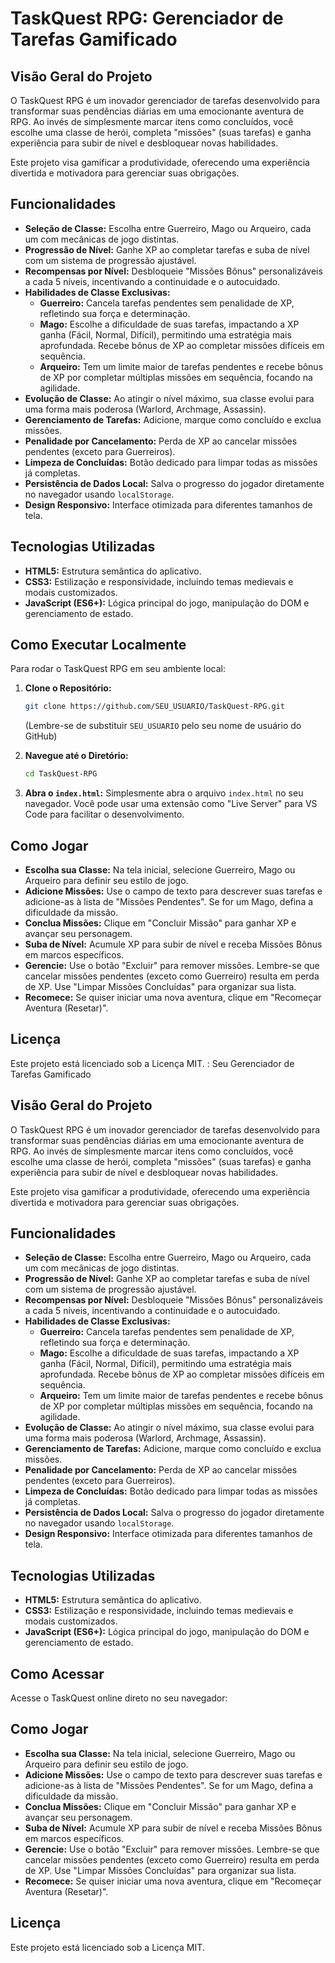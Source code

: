 # TaskQuest RPG: Gerenciador de Tarefas Gamificado

## Visão Geral do Projeto
O TaskQuest RPG é um inovador gerenciador de tarefas desenvolvido para transformar suas pendências diárias em uma emocionante aventura de RPG. Ao invés de simplesmente marcar itens como concluídos, você escolhe uma classe de herói, completa "missões" (suas tarefas) e ganha experiência para subir de nível e desbloquear novas habilidades.

Este projeto visa gamificar a produtividade, oferecendo uma experiência divertida e motivadora para gerenciar suas obrigações.

## Funcionalidades
*   **Seleção de Classe:** Escolha entre Guerreiro, Mago ou Arqueiro, cada um com mecânicas de jogo distintas.
*   **Progressão de Nível:** Ganhe XP ao completar tarefas e suba de nível com um sistema de progressão ajustável.
*   **Recompensas por Nível:** Desbloqueie "Missões Bônus" personalizáveis a cada 5 níveis, incentivando a continuidade e o autocuidado.
*   **Habilidades de Classe Exclusivas:**
    *   **Guerreiro:** Cancela tarefas pendentes sem penalidade de XP, refletindo sua força e determinação.
    *   **Mago:** Escolhe a dificuldade de suas tarefas, impactando a XP ganha (Fácil, Normal, Difícil), permitindo uma estratégia mais aprofundada. Recebe bônus de XP ao completar missões difíceis em sequência.
    *   **Arqueiro:** Tem um limite maior de tarefas pendentes e recebe bônus de XP por completar múltiplas missões em sequência, focando na agilidade.
*   **Evolução de Classe:** Ao atingir o nível máximo, sua classe evolui para uma forma mais poderosa (Warlord, Archmage, Assassin).
*   **Gerenciamento de Tarefas:** Adicione, marque como concluído e exclua missões.
*   **Penalidade por Cancelamento:** Perda de XP ao cancelar missões pendentes (exceto para Guerreiros).
*   **Limpeza de Concluídas:** Botão dedicado para limpar todas as missões já completas.
*   **Persistência de Dados Local:** Salva o progresso do jogador diretamente no navegador usando `localStorage`.
*   **Design Responsivo:** Interface otimizada para diferentes tamanhos de tela.

## Tecnologias Utilizadas
*   **HTML5:** Estrutura semântica do aplicativo.
*   **CSS3:** Estilização e responsividade, incluindo temas medievais e modais customizados.
*   **JavaScript (ES6+):** Lógica principal do jogo, manipulação do DOM e gerenciamento de estado.

## Como Executar Localmente
Para rodar o TaskQuest RPG em seu ambiente local:

1.  **Clone o Repositório:**
    ```bash
    git clone https://github.com/SEU_USUARIO/TaskQuest-RPG.git
    ```
    (Lembre-se de substituir `SEU_USUARIO` pelo seu nome de usuário do GitHub)

2.  **Navegue até o Diretório:**
    ```bash
    cd TaskQuest-RPG
    ```

3.  **Abra o `index.html`:**
    Simplesmente abra o arquivo `index.html` no seu navegador. Você pode usar uma extensão como "Live Server" para VS Code para facilitar o desenvolvimento.

## Como Jogar
*   **Escolha sua Classe:** Na tela inicial, selecione Guerreiro, Mago ou Arqueiro para definir seu estilo de jogo.
*   **Adicione Missões:** Use o campo de texto para descrever suas tarefas e adicione-as à lista de "Missões Pendentes". Se for um Mago, defina a dificuldade da missão.
*   **Conclua Missões:** Clique em "Concluir Missão" para ganhar XP e avançar seu personagem.
*   **Suba de Nível:** Acumule XP para subir de nível e receba Missões Bônus em marcos específicos.
*   **Gerencie:** Use o botão "Excluir" para remover missões. Lembre-se que cancelar missões pendentes (exceto como Guerreiro) resulta em perda de XP. Use "Limpar Missões Concluídas" para organizar sua lista.
*   **Recomece:** Se quiser iniciar uma nova aventura, clique em "Recomeçar Aventura (Resetar)".

## Licença
Este projeto está licenciado sob a Licença MIT.
 : Seu Gerenciador de Tarefas Gamificado

## Visão Geral do Projeto
O TaskQuest RPG é um inovador gerenciador de tarefas desenvolvido para transformar suas pendências diárias em uma emocionante aventura de RPG. Ao invés de simplesmente marcar itens como concluídos, você escolhe uma classe de herói, completa "missões" (suas tarefas) e ganha experiência para subir de nível e desbloquear novas habilidades.

Este projeto visa gamificar a produtividade, oferecendo uma experiência divertida e motivadora para gerenciar suas obrigações.

## Funcionalidades
*   **Seleção de Classe:** Escolha entre Guerreiro, Mago ou Arqueiro, cada um com mecânicas de jogo distintas.
*   **Progressão de Nível:** Ganhe XP ao completar tarefas e suba de nível com um sistema de progressão ajustável.
*   **Recompensas por Nível:** Desbloqueie "Missões Bônus" personalizáveis a cada 5 níveis, incentivando a continuidade e o autocuidado.
*   **Habilidades de Classe Exclusivas:**
    *   **Guerreiro:** Cancela tarefas pendentes sem penalidade de XP, refletindo sua força e determinação.
    *   **Mago:** Escolhe a dificuldade de suas tarefas, impactando a XP ganha (Fácil, Normal, Difícil), permitindo uma estratégia mais aprofundada. Recebe bônus de XP ao completar missões difíceis em sequência.
    *   **Arqueiro:** Tem um limite maior de tarefas pendentes e recebe bônus de XP por completar múltiplas missões em sequência, focando na agilidade.
*   **Evolução de Classe:** Ao atingir o nível máximo, sua classe evolui para uma forma mais poderosa (Warlord, Archmage, Assassin).
*   **Gerenciamento de Tarefas:** Adicione, marque como concluído e exclua missões.
*   **Penalidade por Cancelamento:** Perda de XP ao cancelar missões pendentes (exceto para Guerreiros).
*   **Limpeza de Concluídas:** Botão dedicado para limpar todas as missões já completas.
*   **Persistência de Dados Local:** Salva o progresso do jogador diretamente no navegador usando `localStorage`.
*   **Design Responsivo:** Interface otimizada para diferentes tamanhos de tela.

## Tecnologias Utilizadas
*   **HTML5:** Estrutura semântica do aplicativo.
*   **CSS3:** Estilização e responsividade, incluindo temas medievais e modais customizados.
*   **JavaScript (ES6+):** Lógica principal do jogo, manipulação do DOM e gerenciamento de estado.

## Como Acessar
Acesse o TaskQuest online direto no seu navegador:


## Como Jogar
*   **Escolha sua Classe:** Na tela inicial, selecione Guerreiro, Mago ou Arqueiro para definir seu estilo de jogo.
*   **Adicione Missões:** Use o campo de texto para descrever suas tarefas e adicione-as à lista de "Missões Pendentes". Se for um Mago, defina a dificuldade da missão.
*   **Conclua Missões:** Clique em "Concluir Missão" para ganhar XP e avançar seu personagem.
*   **Suba de Nível:** Acumule XP para subir de nível e receba Missões Bônus em marcos específicos.
*   **Gerencie:** Use o botão "Excluir" para remover missões. Lembre-se que cancelar missões pendentes (exceto como Guerreiro) resulta em perda de XP. Use "Limpar Missões Concluídas" para organizar sua lista.
*   **Recomece:** Se quiser iniciar uma nova aventura, clique em "Recomeçar Aventura (Resetar)".

## Licença
Este projeto está licenciado sob a Licença MIT.
